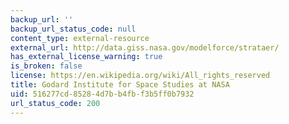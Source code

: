 ```yaml
---
backup_url: ''
backup_url_status_code: null
content_type: external-resource
external_url: http://data.giss.nasa.gov/modelforce/strataer/
has_external_license_warning: true
is_broken: false
license: https://en.wikipedia.org/wiki/All_rights_reserved
title: Godard Institute for Space Studies at NASA
uid: 516277cd-8528-4d7b-b4fb-f3b5ff0b7932
url_status_code: 200
---
```

